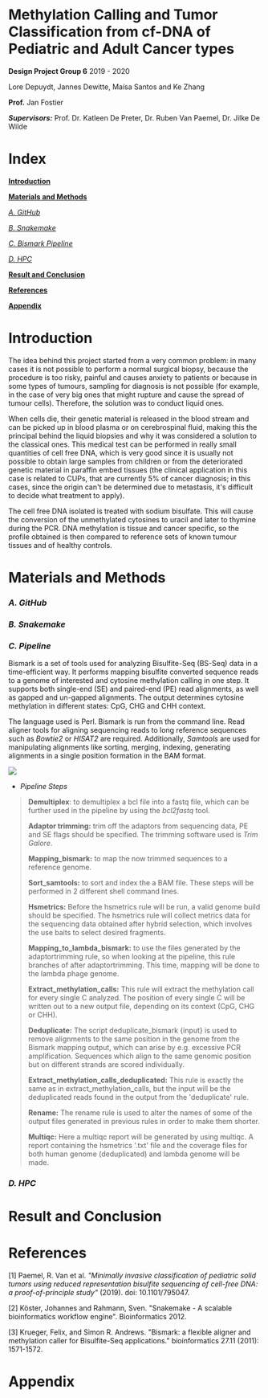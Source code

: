# Methylation Calling and Tumor Classification from cf-DNA of Pediatric and Adult Cancer types

**Design Project Group 6**  2019 - 2020

Lore Depuydt, Jannes Dewitte, Maísa Santos and Ke Zhang



**Prof.** Jan Fostier

***Supervisors:*** Prof. Dr. Katleen De Preter, Dr. Ruben Van Paemel, Dr. Jilke De Wilde



# **Index**

[**Introduction**](#introduction)

[**Materials and Methods** ](#materials-and-methods)

[*A. GitHub* ](#a.-github)

[*B. Snakemake*](#b.-snakemake)

[*C. Bismark Pipeline* ](#c.-pipeline)

[*D. HPC* ](#d.-hpc)

[**Result and Conclusion**](#result-and-conclusion)

[**References** ](#references)

[**Appendix** ](#appendix)

# **Introduction**

The idea behind this project started from a very common problem: in many cases it is not possible to perform a normal surgical biopsy, because the procedure is too risky, painful and causes anxiety to patients or because in some types of tumours, sampling for diagnosis is not possible (for example, in the case of very big ones that might rupture and cause the spread of tumour cells). Therefore, the solution was to conduct liquid ones.

When cells die, their genetic material is released in the blood stream and can be picked up in blood plasma or on cerebrospinal fluid, making this the principal behind the liquid biopsies and why it was considered a solution to the classical ones. This medical test can be performed in really small quantities of cell free DNA, which is very good since it is usually not possible to obtain large samples from children or from the deteriorated genetic material in paraffin embed tissues (the clinical application in this case is related to CUPs, that are currently 5% of cancer diagnosis; in this cases, since the origin can't be determined due to metastasis, it's difficult to decide what treatment to apply).

The cell free DNA isolated is treated with sodium bisulfate. This will cause the conversion of the unmethylated cytosines to uracil and later to thymine during the PCR. DNA methylation is tissue and cancer specific, so the profile obtained is then compared to reference sets of known tumour tissues and of healthy controls.

# **Materials and Methods**

### *A. GitHub*

### *B. Snakemake*

### *C. Pipeline*

Bismark is a set of tools used for analyzing Bisulfite-Seq (BS-Seq) data in a time-efficient way. It performs mapping bisulfite converted sequence reads to a genome of interested and cytosine methylation calling in one step. It supports both single-end (SE) and paired-end (PE) read alignments, as well as gapped and un-gapped alignments. The output determines cytosine methylation in different states: CpG, CHG and CHH context.

The language used is Perl. Bismark is run from the command line. Read aligner tools for aligning sequencing reads to long reference sequences such as *Bowtie2* or *HISAT2* are required. Additionally, *Samtools* are used for manipulating alignments like sorting, merging, indexing, generating alignments in a single position formation in the BAM format.

![](https://i.imgur.com/wT91MiV.png)


-   *Pipeline Steps*

> **Demultiplex**: to demultiplex a bcl file into a fastq file, which can be further used in the pipeline by using the *bcl2fastq* tool.
>
> **Adaptor trimming:** trim off the adaptors from sequencing data, PE and SE flags should be specified. The trimming software used is *Trim Galore*.
>
> **Mapping\_bismark:** to map the now trimmed sequences to a reference genome.
>
> **Sort\_samtools:** to sort and index the a BAM file. These steps will be performed in 2 different shell command lines.
>
> **Hsmetrics:** Before the hsmetrics rule will be run, a valid genome build should be specified. The hsmetrics rule will collect metrics data for the sequencing data obtained after hybrid selection, which involves the use baits to select desired fragments.
>
> **Mapping\_to\_lambda\_bismark:** to use the files generated by the adaptortrimming rule, so when looking at the pipeline, this rule branches of after adaptortrimming. This time, mapping will be done to the lambda phage genome.
>
> **Extract\_methylation\_calls:** This rule will extract the methylation call for every single C analyzed. The position of every single C will be written out to a new output file, depending on its context (CpG, CHG or CHH).
>
> **Deduplicate:** The script deduplicate\_bismark {input} is used to remove alignments to the same position in the genome from the Bismark mapping output, which can arise by e.g. excessive PCR amplification. Sequences which align to the same genomic position but on different strands are scored individually.
>
> **Extract\_methylation\_calls\_deduplicated:** This rule is exactly the same as in extract\_methylation\_calls, but the input will be the deduplicated reads found in the output from the \'deduplicate\' rule.
>
> **Rename:** The rename rule is used to alter the names of some of the output files generated in previous rules in order to make them shorter.
>
> **Multiqc:** Here a multiqc report will be generated by using multiqc. A report containing the hsmetrics '.txt' file and the coverage files for both human genome (deduplicated) and lambda genome will be made.

### *D. HPC*

# **Result and Conclusion**

# **References**

\[1\] Paemel, R. Van et al. *"Minimally invasive classification of pediatric solid tumors using reduced representation bisulfite sequencing of cell-free DNA: a proof-of-principle study"* (2019). doi: 10.1101/795047.

\[2\] Köster, Johannes and Rahmann, Sven. "Snakemake - A scalable bioinformatics workflow engine". Bioinformatics 2012.

\[3\] Krueger, Felix, and Simon R. Andrews. \"Bismark: a flexible aligner and methylation caller for Bisulfite-Seq applications.\" bioinformatics 27.11 (2011): 1571-1572.

# **Appendix**
